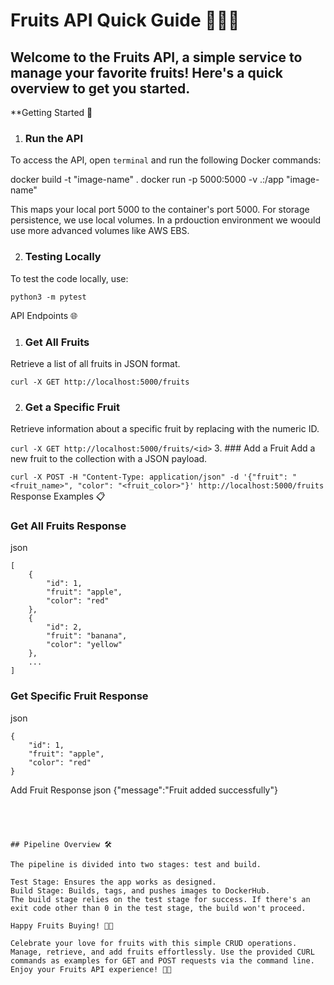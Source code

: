 # Fruits API Quick Guide 🍎🍌🍊

## Welcome to the Fruits API, a simple service to manage your favorite fruits! Here's a quick overview to get you started.

**Getting Started 🚀

1. ### Run the API
To access the API, open `terminal` and run the following Docker commands:

docker build -t "image-name" .
docker run -p 5000:5000 -v .:/app "image-name"

This maps your local port 5000 to the container's port 5000. For storage persistence, we use local volumes. In a prdouction environment we woould use more advanced volumes like AWS EBS.

2. ### Testing Locally
To test the code locally, use:


 `python3 -m pytest`

API Endpoints 🌐

1. ### Get All Fruits
Retrieve a list of all fruits in JSON format.


 `curl -X GET http://localhost:5000/fruits`

2. ### Get a Specific Fruit
Retrieve information about a specific fruit by replacing <id> with the numeric ID.


 `curl -X GET http://localhost:5000/fruits/<id>`
3. ### Add a Fruit
Add a new fruit to the collection with a JSON payload.


 `curl -X POST -H "Content-Type: application/json" -d '{"fruit": "<fruit_name>", "color": "<fruit_color>"}' http://localhost:5000/fruits`
Response Examples 📋

### Get All Fruits Response
json
```
[
    {
        "id": 1,
        "fruit": "apple",
        "color": "red"
    },
    {
        "id": 2,
        "fruit": "banana",
        "color": "yellow"
    },
    ...
]
```
### Get Specific Fruit Response
json
```
{
    "id": 1,
    "fruit": "apple",
    "color": "red"
}
```
Add Fruit Response
json
{"message":"Fruit added successfully"} 
```




## Pipeline Overview 🛠️

The pipeline is divided into two stages: test and build.

Test Stage: Ensures the app works as designed.
Build Stage: Builds, tags, and pushes images to DockerHub.
The build stage relies on the test stage for success. If there's an exit code other than 0 in the test stage, the build won't proceed.

Happy Fruits Buying! 🎉🍇

Celebrate your love for fruits with this simple CRUD operations. Manage, retrieve, and add fruits effortlessly. Use the provided CURL commands as examples for GET and POST requests via the command line. Enjoy your Fruits API experience! 🍍🍉
